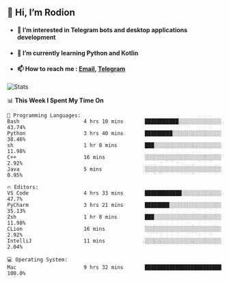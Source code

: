 ## 👋 Hi, I’m Rodion
- #### 👀 I’m interested in Telegram bots and desktop applications development
- #### 🌱 I’m currently learning Python and Kotlin
- #### 📫 How to reach me : [Email](mailto:me@lavn.ml), [Telegram](https://t.me/fast_geek)

![Stats](https://github-readme-stats.vercel.app/api?username=fast-geek&show_icons=true&theme=react&hide=issues&count_private=true&layout=compact)


<!--START_SECTION:waka-->
📊 **This Week I Spent My Time On** 

```text
💬 Programming Languages: 
Bash                     4 hrs 10 mins       ███████████░░░░░░░░░░░░░░   43.74% 
Python                   3 hrs 40 mins       █████████░░░░░░░░░░░░░░░░   38.46% 
sh                       1 hr 8 mins         ███░░░░░░░░░░░░░░░░░░░░░░   11.98% 
C++                      16 mins             ░░░░░░░░░░░░░░░░░░░░░░░░░   2.92% 
Java                     5 mins              ░░░░░░░░░░░░░░░░░░░░░░░░░   0.95%

🔥 Editors: 
VS Code                  4 hrs 33 mins       ████████████░░░░░░░░░░░░░   47.7% 
PyCharm                  3 hrs 21 mins       ████████░░░░░░░░░░░░░░░░░   35.13% 
Zsh                      1 hr 8 mins         ███░░░░░░░░░░░░░░░░░░░░░░   11.98% 
CLion                    16 mins             ░░░░░░░░░░░░░░░░░░░░░░░░░   2.92% 
IntelliJ                 11 mins             ░░░░░░░░░░░░░░░░░░░░░░░░░   2.04%

💻 Operating System: 
Mac                      9 hrs 32 mins       █████████████████████████   100.0%

```


<!--END_SECTION:waka-->
